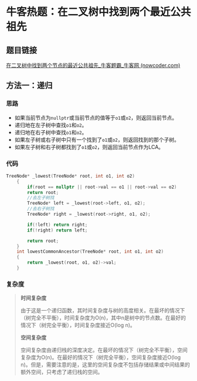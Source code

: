 # 牛客热题：在二叉树中找到两个最近公共祖先

## 题目链接

[在二叉树中找到两个节点的最近公共祖先_牛客题霸_牛客网 (nowcoder.com)](https://www.nowcoder.com/practice/e0cc33a83afe4530bcec46eba3325116?tpId=295&tqId=1024325&ru=/exam/oj&qru=/ta/format-top101/question-ranking&sourceUrl=%2Fexam%2Foj)

## 方法一：递归

### 思路

- 如果当前节点为`nullptr`或当前节点的值等于`o1`或`o2`，则返回当前节点。
- 递归地在左子树中查找`o1`和`o2`。
- 递归地在右子树中查找`o1`和`o2`。
- 如果左子树或右子树中只有一个找到了`o1`或`o2`，则返回找到的那个子树。
- 如果左子树和右子树都找到了`o1`或`o2`，则返回当前节点作为LCA。

### 代码

```cpp
TreeNode* _lowest(TreeNode* root, int o1, int o2)
    {
        if(root == nullptr || root->val == o1 || root->val == o2)
        return root;
        //去左子树找
        TreeNode* left = _lowest(root->left, o1, o2);
        //去右子树找
        TreeNode* right = _lowest(root->right, o1, o2);

        if(!left) return right;
        if(!right) return left;

        return root;
    }
    int lowestCommonAncestor(TreeNode* root, int o1, int o2) 
    {
        return _lowest(root, o1, o2)->val;
    }
```

### 复杂度

> **时间复杂度**
>
> 由于这是一个递归函数，其时间复杂度与树的高度相关。在最坏的情况下（树完全不平衡），时间复杂度为O(n)，其中n是树中的节点数。在最好的情况下（树完全平衡），时间复杂度接近O(log n)。
>
> **空间复杂度**
>
> 空间复杂度由递归栈的深度决定。在最坏的情况下（树完全不平衡），空间复杂度为O(n)。在最好的情况下（树完全平衡），空间复杂度接近O(log n)。但是，需要注意的是，这里的空间复杂度不包括存储结果或中间结果的额外空间，只考虑了递归栈的空间。